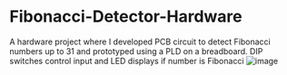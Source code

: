 # Fibonacci-Detector-Hardware
A hardware project where I developed PCB circuit to detect Fibonacci numbers up to 31 and prototyped using a PLD on a breadboard. DIP switches control input and LED displays if number is Fibonacci
![image](https://user-images.githubusercontent.com/73015873/221402649-64085efd-8ba5-4ccf-a422-eb33e5c2d921.png)
